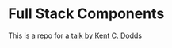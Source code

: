 # Full Stack Components

This is a repo for [a talk by Kent C. Dodds](https://kentcoddds.com/talks)

